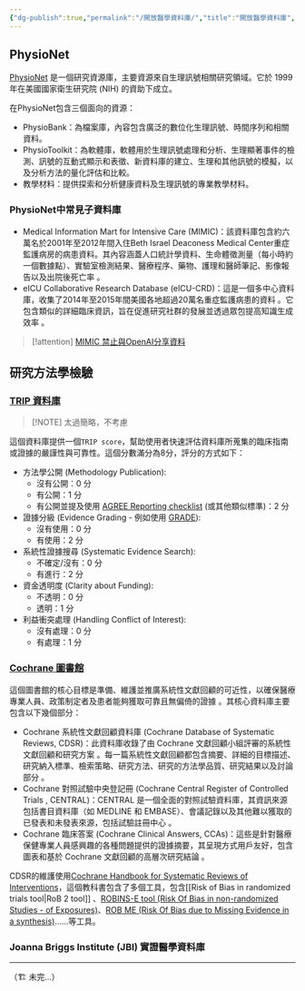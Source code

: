 ```yaml
---
{"dg-publish":true,"permalink":"/開放醫學資料庫/","title":"開放醫學資料庫","tags":["materials","ideas","guideline"],"created":"2025-06-24T14:52","updated":"2025-06-30T12:19"}
---
```


## PhysioNet

[PhysioNet](https://physionet.org/about/database/) 是一個研究資源庫，主要資源來自生理訊號相關研究領域。它於 1999 年在美國國家衛生研究院 (NIH) 的資助下成立。

在PhysioNet包含三個面向的資源：
- PhysioBank：為檔案庫，內容包含廣泛的數位化生理訊號、時間序列和相關資料。
- PhysioToolkit：為軟體庫，軟體用於生理訊號處理和分析、生理顯著事件的檢測、訊號的互動式顯示和表徵、新資料庫的建立、生理和其他訊號的模擬，以及分析方法的量化評估和比較。
- 教學材料：提供探索和分析健康資料及生理訊號的專業教學材料。

### PhysioNet中常見子資料庫

- Medical Information Mart for Intensive Care (MIMIC)：該資料庫包含約六萬名於2001年至2012年間入住Beth Israel Deaconess Medical Center重症監護病房的病患資料。其內容涵蓋人口統計學資料、生命體徵測量（每小時約一個數據點）、實驗室檢測結果、醫療程序、藥物、護理和醫師筆記、影像報告以及出院後死亡率 。
- eICU Collaborative Research Database (eICU-CRD)：這是一個多中心資料庫，收集了2014年至2015年間美國各地超過20萬名重症監護病患的資料 。它包含類似的詳細臨床資訊，旨在促進研究社群的發展並透過眾包提高知識生成效率 。


> [!attention]
> [MIMIC 禁止與OpenAI分享資料](https://physionet.org/news/post/gpt-responsible-use)

## 研究方法學檢驗

### [TRIP 資料庫](https://www.tripdatabase.com)

> [!NOTE] 太過簡略，不考慮

這個資料庫提供一個`TRIP score`，幫助使用者快速評估資料庫所蒐集的臨床指南或證據的嚴謹性與可靠性。這個分數滿分為8分，評分的方式如下：

- 方法學公開 (Methodology Publication):
    - 沒有公開：0 分
    - 有公開：1 分
    - 有公開並提及使用 [AGREE Reporting checklist](https://www.agreetrust.org/resource-centre/agree-reporting-checklist/) (或其他類似標準)：2 分
- 證據分級 (Evidence Grading - 例如使用 [GRADE](https://www.gradeworkinggroup.org/)):
    - 沒有使用：0 分
    - 有使用：2 分
- 系統性證據搜尋 (Systematic Evidence Search):
    - 不確定/沒有：0 分
    - 有進行：2 分
- 資金透明度 (Clarity about Funding):
    - 不透明：0 分
    - 透明：1 分
- 利益衝突處理 (Handling Conflict of Interest):
    - 沒有處理：0 分
    - 有處理：1 分


### [Cochrane 圖書館](https://www.cochranelibrary.com/)

這個圖書館的核心目標是準備、維護並推廣系統性文獻回顧的可近性，以確保醫療專業人員、政策制定者及患者能夠獲取可靠且無偏倚的證據 。其核心資料庫主要包含以下幾個部分：
- Cochrane 系統性文獻回顧資料庫 (Cochrane Database of Systematic Reviews, CDSR)：此資料庫收錄了由 Cochrane 文獻回顧小組評審的系統性文獻回顧和研究方案 。每一篇系統性文獻回顧都包含摘要、詳細的目標描述、研究納入標準、檢索策略、研究方法、研究的方法學品質、研究結果以及討論部分 。 
- Cochrane 對照試驗中央登記冊 (Cochrane Central Register of Controlled Trials , CENTRAL)：CENTRAL 是一個全面的對照試驗資料庫，其資訊來源包括書目資料庫（如 MEDLINE 和 EMBASE）、會議記錄以及其他難以獲取的已發表和未發表來源，包括試驗註冊中心 。 
- Cochrane 臨床答案 (Cochrane Clinical Answers, CCAs)：這些是針對醫療保健專業人員感興趣的各種問題提供的證據摘要，其呈現方式用戶友好，包含圖表和基於 Cochrane 文獻回顧的高層次研究結論 。   

CDSR的維護使用[Cochrane Handbook for Systematic Reviews of Interventions](https://www.cochrane.org/authors/handbooks-and-manuals/handbook#about-the-handbook)，這個教科書包含了多個工具，包含[[Risk of Bias in randomized trials tool\|RoB 2 tool]] 、[ROBINS-E tool (Risk Of Bias in non-randomized Studies - of Exposures)](https://www.riskofbias.info/welcome/robins-e-tool)、[ROB ME (Risk Of Bias due to Missing Evidence in a synthesis)](https://www.riskofbias.info/welcome/rob-me-tool)......等工具。

### Joanna Briggs Institute (JBI) 實證醫學資料庫



---

（🏗️ 未完…）